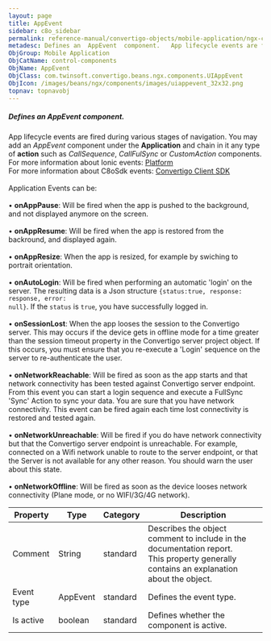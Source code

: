 ```yaml
---
layout: page
title: AppEvent
sidebar: c8o_sidebar
permalink: reference-manual/convertigo-objects/mobile-application/ngx-components/control-components/appevent/
metadesc: Defines an  AppEvent  component.   App lifecycle events are fired during various stages of navigation. You may add an  AppEvent  component under the  
ObjGroup: Mobile Application
ObjCatName: control-components
ObjName: AppEvent
ObjClass: com.twinsoft.convertigo.beans.ngx.components.UIAppEvent
ObjIcon: /images/beans/ngx/components/images/uiappevent_32x32.png
topnav: topnavobj
---
```

##### Defines an <i>AppEvent</i> component. 

App lifecycle events are fired during various stages of navigation. You may add an <i>AppEvent</i> component under the <b>Application</b> and chain in it any type of <b>action</b> such as <i>CallSequence</i>, <i>CallFulSync</i> or <i>CustomAction</i> components.<br/>For more information about Ionic events: <a href='https://ionicframework.com/docs/angular/platform#events' target='_blank'>Platform</a><br/>For more information about C8oSdk events: <a href='https://doc.convertigo.com/documentation/latest/reference-manual/convertigo-mbaas-server/convertigo-client-sdk/' target='_blank'>Convertigo Client SDK</a><br /><br />Application Events can be:<br /><br />• <b>onAppPause</b>: Will be fired when the app is pushed to the background, and not displayed anymore on the screen.<br /><br />• <b>onAppResume</b>: Will be fired when the app is restored from the backround, and displayed again.<br /><br />• <b>onAppResize</b>: When the app is resized, for example by swiching to portrait orientation.<br /><br />• <b>onAutoLogin</b>: Will be fired when performing an automatic 'login' on the server. The resulting data is a Json structure <code>{status:true, response: response, error: null}</code>. If the <code>status</code> is <code>true</code>, you have successfully logged in.<br /><br />• <b>onSessionLost</b>: When the app looses the session to the Convertigo server. This may occurs if the device gets in offline mode for a time greater than the session timeout property in the Convertigo server project object. If this occurs, you must ensure that you re-execute a 'Login' sequence on the server to re-authenticate the user.<br /><br />• <b>onNetworkReachable</b>: Will be fired as soon as the app starts and that network connectivity has been tested against Convertigo server endpoint. From this event you can start a login sequence and execute a FullSync 'Sync' Action to sync your data. You are sure that you have network connectivity. This event can be fired again each time lost connectivity is restored and tested again.<br /><br />• <b>onNetworkUnreachable</b>: Will be fired if you do have network connectivity but that the Convertigo server endpoint is unreachable. For example, connected on a Wifi network unable to route to the server endpoint, or that the Server is not available for any other reason. You should warn the user about this state.<br /><br />• <b>onNetworkOffline</b>: Will be fired as soon as the device looses network connectivity (Plane mode, or no WIFI/3G/4G network).

Property | Type | Category | Description
--- | --- | --- | ---
Comment | String | standard | Describes the object comment to include in the documentation report.<br/>This property generally contains an explanation about the object.
Event type | AppEvent | standard | Defines the event type.<br/>
Is active | boolean | standard | Defines whether the component is active.<br/>

